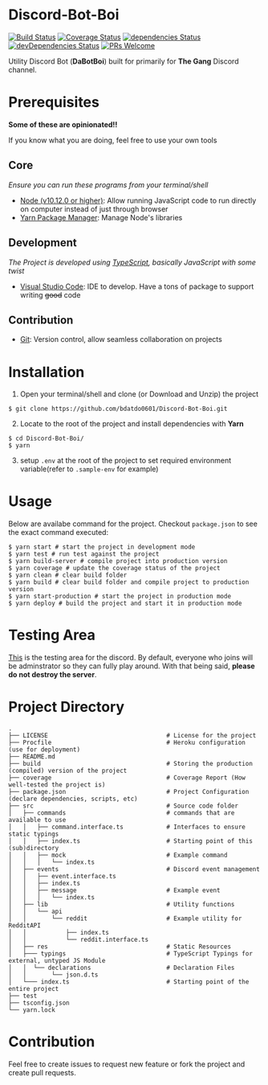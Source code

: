 # Discord-Bot-Boi

[![Build Status](https://travis-ci.org/bdatdo0601/Discord-Bot-Boi.svg?branch=master)](https://travis-ci.org/bdatdo0601/Discord-Bot-Boi)
[![Coverage Status](https://coveralls.io/repos/github/bdatdo0601/Discord-Bot-Boi/badge.svg?branch=master)](https://coveralls.io/github/bdatdo0601/Discord-Bot-Boi?branch=master)
[![dependencies Status](https://david-dm.org/bdatdo0601/Discord-Bot-Boi/status.svg)](https://david-dm.org/bdatdo0601/Discord-Bot-Boi)
[![devDependencies Status](https://david-dm.org/bdatdo0601/Discord-Bot-Boi/dev-status.svg)](https://david-dm.org/bdatdo0601/Discord-Bot-Boi?type=dev)
[![PRs Welcome](https://img.shields.io/badge/PRs-welcome-brightgreen.svg?style=flat-square)](http://makeapullrequest.com)

Utility Discord Bot (**DaBotBoi**) built for primarily for **The Gang** Discord channel.

# Prerequisites

**Some of these are opinionated!!**

If you know what you are doing, feel free to use your own tools

## Core

_Ensure you can run these programs from your terminal/shell_

-   [Node (v10.12.0 or higher)](https://nodejs.org/en/): Allow running JavaScript code to run directly on computer instead of just through browser
-   [Yarn Package Manager](https://yarnpkg.com/en/): Manage Node's libraries

## Development

_The Project is developed using [TypeScript](https://www.typescriptlang.org/), basically JavaScript with some twist_

-   [Visual Studio Code](https://code.visualstudio.com/): IDE to develop. Have a tons of package to support writing ~~good~~ code

## Contribution

-   [Git](https://git-scm.com/): Version control, allow seamless collaboration on projects

# Installation

1. Open your terminal/shell and clone (or Download and Unzip) the project

```shell
$ git clone https://github.com/bdatdo0601/Discord-Bot-Boi.git
```

2. Locate to the root of the project and install dependencies with **Yarn**

```shell
$ cd Discord-Bot-Boi/
$ yarn
```

3. setup `.env` at the root of the project to set required environment variable(refer to `.sample-env` for example)

# Usage

Below are availabe command for the project. Checkout `package.json` to see the exact command executed:

```shell
$ yarn start # start the project in development mode
$ yarn test # run test against the project
$ yarn build-server # compile project into production version
$ yarn coverage # update the coverage status of the project
$ yarn clean # clear build folder
$ yarn build # clear build folder and compile project to production version
$ yarn start-production # start the project in production mode
$ yarn deploy # build the project and start it in production mode
```

# Testing Area

[This](https://discord.gg/BNu8uTe) is the testing area for the discord. By default, everyone who joins will be adminstrator so they can fully play around. With that being said, **please do not destroy the server**.

# Project Directory

```tree
.
├── LICENSE                                 # License for the project
├── Procfile                                # Heroku configuration (use for deployment)
├── README.md
├── build                                   # Storing the production (compiled) version of the project
├── coverage                                # Coverage Report (How well-tested the project is)
├── package.json                            # Project Configuration (declare dependencies, scripts, etc)
├── src                                     # Source code folder
│   ├── commands                            # commands that are available to use
│   │   ├── command.interface.ts            # Interfaces to ensure static typings
│   │   ├── index.ts                        # Starting point of this (sub)directory
│   │   ├── mock                            # Example command
│   │   │   └── index.ts
│   ├── events                              # Discord event management
│   │   ├── event.interface.ts
│   │   ├── index.ts
│   │   ├── message                         # Example event
│   │   │   └── index.ts
│   ├── lib                                 # Utility functions
│   │   └── api
│   │       └── reddit                      # Example utility for RedditAPI
│   │           ├── index.ts
│   │           └── reddit.interface.ts
│   ├── res                                 # Static Resources
│   ├─── typings                            # TypeScript Typings for external, untyped JS Module
│   │  └── declarations                     # Declaration Files
│   │       └── json.d.ts
│   └─── index.ts                           # Starting point of the entire project
├── test
├── tsconfig.json
└── yarn.lock
```

# Contribution

Feel free to create issues to request new feature or fork the project and create pull requests.
